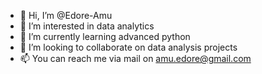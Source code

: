 - 👋 Hi, I’m @Edore-Amu
- 👀 I’m interested in data analytics
- 🌱 I’m currently learning advanced python
- 💞️ I’m looking to collaborate on data analysis projects
- 📫 You can reach me via mail on amu.edore@gmail.com

<!---
Edore-Amu/Edore-Amu is a ✨ special ✨ repository because its `README.md` (this file) appears on your GitHub profile.
You can click the Preview link to take a look at your changes.
--->
